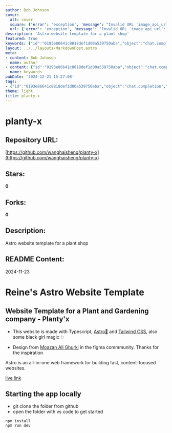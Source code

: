 ```yaml
---
author: Bob Johnson
cover:
  alt: cover
  square: {'error': 'exception', 'message': "Invalid URL 'image_api_url': No scheme supplied. Perhaps you meant https://image_api_url?"}
  url: {'error': 'exception', 'message': "Invalid URL 'image_api_url': No scheme supplied. Perhaps you meant https://image_api_url?"}
description: 'Astro website template for a plant shop'
featured: true
keywords: {"id":"0193e86641c8818def1d00a539750aba","object":"chat.completion","created":1734770835,"model":"Qwen/Qwen2.5-7B-Instruct","choices":[{"index":0,"message":{"role":"assistant","content":"### Keywords:\n- Plant Shop\n- Astro Website Template\n- Planty'x\n- Website Template\n- Plant and Gardening Company\n- Typescript\n- Astro\n- Tailwind CSS\n- Figma\n- Free Website Template\n- Content-Focused Websites\n- Local Development\n\n### Tags:\n- #PlantShop\n- #AstroWebsiteTemplate\n- #PlantAndGardening\n- #Typescript\n- #TailwindCSS\n- #FigmaDesign\n- #FreeWebsiteTemplate\n- #ContentFocusedWebsites\n- #LocalDevelopment"},"finish_reason":"stop"}],"usage":{"prompt_tokens":247,"completion_tokens":117,"total_tokens":364},"system_fingerprint":""}
layout: ../../layouts/MarkdownPost.astro
meta:
- content: Bob Johnson
  name: author
- content: {"id":"0193e86641c8818def1d00a539750aba","object":"chat.completion","created":1734770835,"model":"Qwen/Qwen2.5-7B-Instruct","choices":[{"index":0,"message":{"role":"assistant","content":"### Keywords:\n- Plant Shop\n- Astro Website Template\n- Planty'x\n- Website Template\n- Plant and Gardening Company\n- Typescript\n- Astro\n- Tailwind CSS\n- Figma\n- Free Website Template\n- Content-Focused Websites\n- Local Development\n\n### Tags:\n- #PlantShop\n- #AstroWebsiteTemplate\n- #PlantAndGardening\n- #Typescript\n- #TailwindCSS\n- #FigmaDesign\n- #FreeWebsiteTemplate\n- #ContentFocusedWebsites\n- #LocalDevelopment"},"finish_reason":"stop"}],"usage":{"prompt_tokens":247,"completion_tokens":117,"total_tokens":364},"system_fingerprint":""}
  name: keywords
pubDate: '2024-12-21 15:27:08'
tags:
- {"id":"0193e86641c8818def1d00a539750aba","object":"chat.completion","created":1734770835,"model":"Qwen/Qwen2.5-7B-Instruct","choices":[{"index":0,"message":{"role":"assistant","content":"### Keywords:\n- Plant Shop\n- Astro Website Template\n- Planty'x\n- Website Template\n- Plant and Gardening Company\n- Typescript\n- Astro\n- Tailwind CSS\n- Figma\n- Free Website Template\n- Content-Focused Websites\n- Local Development\n\n### Tags:\n- #PlantShop\n- #AstroWebsiteTemplate\n- #PlantAndGardening\n- #Typescript\n- #TailwindCSS\n- #FigmaDesign\n- #FreeWebsiteTemplate\n- #ContentFocusedWebsites\n- #LocalDevelopment"},"finish_reason":"stop"}],"usage":{"prompt_tokens":247,"completion_tokens":117,"total_tokens":364},"system_fingerprint":""}
theme: light
title: planty-x
---
```


# planty-x

## Repository URL: 
[https://github.com/wanghaisheng/planty-x](https://github.com/wanghaisheng/planty-x)

## Stars: 
**0**

## Forks: 
**0**

## Description: 
Astro website template for a plant shop

## README Content: 
2024-11-23

# Reine's Astro Website Template

## Website Template for a Plant and Gardening company - Planty'x

- This website is made with Typescript, [Astro🚀](https://astro.build/) and [Tailwind CSS](https://v1.tailwindcss.com/), also some black girl magic ✨

- Design from [Moazan Ali Ghurki](https://www.figma.com/community/file/1131190530148317899) in the figma commmunity. Thanks for the inspiration


Astro is an all-in-one web framework for building fast, content-focused websites.

[live link](https://plantyx.reine.dev/)

## Starting the app locally

- git clone the folder from github
- open the folder with vs code to get started

```
npm install
npm run dev
```





